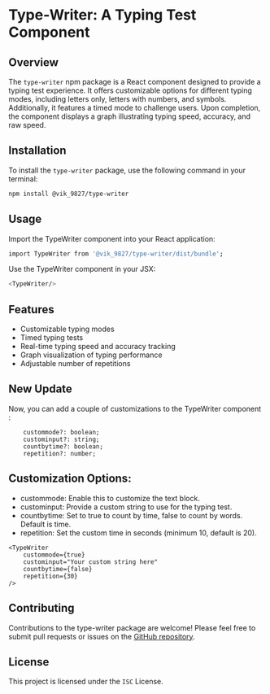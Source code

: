 # Type-Writer: A Typing Test Component

## Overview

The `type-writer` npm package is a React component designed to provide a typing test experience. It offers customizable options for different typing modes, including letters only, letters with numbers, and symbols. Additionally, it features a timed mode to challenge users. Upon completion, the component displays a graph illustrating typing speed, accuracy, and raw speed.

## Installation

To install the `type-writer` package, use the following command in your terminal:

```bash
npm install @vik_9827/type-writer
```
## Usage

Import the TypeWriter component into your React application:

```bash
import TypeWriter from '@vik_9827/type-writer/dist/bundle';
```

Use the TypeWriter component in your JSX:

```bash
<TypeWriter/>
```
## Features
* Customizable typing modes
* Timed typing tests
* Real-time typing speed and accuracy tracking
* Graph visualization of typing performance
* Adjustable number of repetitions

## New Update
Now, you can add a couple of customizations to the TypeWriter component :

```
    custommode?: boolean;
    custominput?: string;
    countbytime?: boolean;
    repetition?: number;
```

## Customization Options:
* custommode: Enable this to customize the text block.
* custominput: Provide a custom string to use for the typing test.
* countbytime: Set to true to count by time, false to count by words. Default is time.
* repetition: Set the custom time in seconds (minimum 10, default is 20).

```
<TypeWriter
    custommode={true}
    custominput="Your custom string here"
    countbytime={false}
    repetition={30}
/>
```

## Contributing
Contributions to the type-writer package are welcome! Please feel free to submit pull requests or issues on the [GitHub repository](https://github.com/some-coder-whowantstocode/type-writer-package).

## License
This project is licensed under the ``` ISC ``` License.
